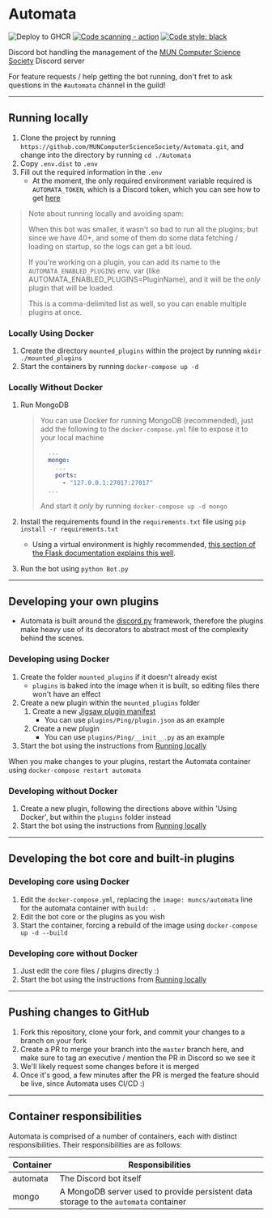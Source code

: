 # **Automata**

![Deploy to GHCR](https://github.com/MUNComputerScienceSociety/Automata/workflows/Deploy%20to%20GHCR/badge.svg)
[![Code scanning - action](https://github.com/MUNComputerScienceSociety/Automata/actions/workflows/codeql-analysis.yml/badge.svg)](https://github.com/MUNComputerScienceSociety/Automata/actions/workflows/codeql-analysis.yml)
[![Code style: black](https://img.shields.io/badge/code%20style-black-000000.svg)](https://github.com/psf/black)

Discord bot handling the management of the [MUN Computer Science Society](https://muncompsci.ca/) Discord server

For feature requests / help getting the bot running, don't fret to ask questions in the `#automata` channel in the guild!

---

## **Running locally**

1. Clone the project by running `https://github.com/MUNComputerScienceSociety/Automata.git`, and change into the directory by running `cd ./Automata`
2. Copy `.env.dist` to `.env`
3. Fill out the required information in the `.env`
   - At the moment, the only required environment variable required is `AUTOMATA_TOKEN`, which is a Discord token, which you can see how to get [here](https://discordpy.readthedocs.io/en/latest/discord.html)

> Note about running locally and avoiding spam:
>
> When this bot was smaller, it wasn't so bad to run all the plugins; but since we have 40+, and some of them do some data fetching / loading on startup, so the logs can get a bit loud.
>
> If you're working on a plugin, you can add its name to the `AUTOMATA_ENABLED_PLUGINS` env. var (like AUTOMATA_ENABLED_PLUGINS=PluginName), and it will be the _only_ plugin that will be loaded.
>
> This is a comma-delimited list as well, so you can enable multiple plugins at once.

### Locally Using Docker

1. Create the directory `mounted_plugins` within the project by running `mkdir ./mounted_plugins`
2. Start the containers by running `docker-compose up -d`

### Locally Without Docker

1. Run MongoDB

   > You can use Docker for running MongoDB (recommended), just add the following to the `docker-compose.yml` file to expose it to your local machine
   >
   > ```yml
   >   ...
   >   mongo:
   >     ...
   >     ports:
   >       - "127.0.0.1:27017:27017"
   >   ...
   > ```
   >
   > And start it _only_ by running `docker-compose up -d mongo`

2. Install the requirements found in the `requirements.txt` file using `pip install -r requirements.txt`

   - Using a virtual environment is highly recommended, [this section of the Flask documentation explains this well](https://flask.palletsprojects.com/en/1.1.x/installation/#virtual-environments).

3. Run the bot using `python Bot.py`

---

## **Developing your own plugins**

- Automata is built around the [discord.py](https://discordpy.readthedocs.io/en/latest/) framework, therefore the plugins make heavy use of its decorators to abstract most of the complexity behind the scenes.

### Developing using Docker

1. Create the folder `mounted_plugins` if it doesn't already exist
   - `plugins` is baked into the image when it is built, so editing files there won't have an effect
2. Create a new plugin within the `mounted_plugins` folder
   1. Create a new [Jigsaw plugin manifest](https://jigsaw.readthedocs.io/en/latest/plugin.json.html)
      - You can use `plugins/Ping/plugin.json` as an example
   2. Create a new plugin
      - You can use `plugins/Ping/__init__.py` as an example
3. Start the bot using the instructions from [Running locally](#running-locally)

When you make changes to your plugins, restart the Automata container using `docker-compose restart automata`

### Developing without Docker

1. Create a new plugin, following the directions above within 'Using Docker', but within the `plugins` folder instead
2. Start the bot using the instructions from [Running locally](#running-locally)

---

## **Developing the bot core and built-in plugins**

### Developing core using Docker

1. Edit the `docker-compose.yml`, replacing the `image: muncs/automata` line for the automata container with `build: .`
2. Edit the bot core or the plugins as you wish
3. Start the container, forcing a rebuild of the image using `docker-compose up -d --build`

### Developing core without Docker

1. Just edit the core files / plugins directly :)
2. Start the bot using the instructions from [Running locally](#running-locally)

---

## **Pushing changes to GitHub**

1. Fork this repository, clone your fork, and commit your changes to a branch on your fork
2. Create a PR to merge your branch into the `master` branch here, and make sure to tag an executive / mention the PR in Discord so we see it
3. We'll likely request some changes before it is merged
4. Once it's good, a few minutes after the PR is merged the feature should be live, since Automata uses CI/CD :)

---

## **Container responsibilities**

Automata is comprised of a number of containers, each with distinct responsibilities. Their responsibilities are as follows:

| Container | Responsibilities |
| --- | --- |
| automata | The Discord bot itself |
| mongo | A MongoDB server used to provide persistent data storage to the `automata` container |

